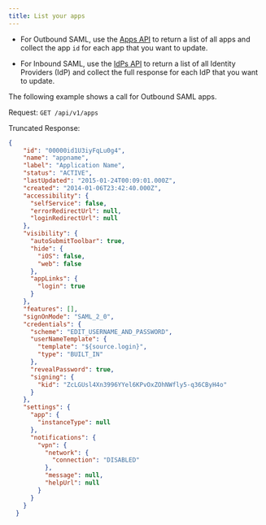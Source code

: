 ```yaml
---
title: List your apps
---
```


* For Outbound SAML, use the [Apps API](/docs/reference/api/apps/#list-applications) to return a list of all apps and collect the app `id` for each app that you want to update.

* For Inbound SAML, use the [IdPs API](/docs/reference/api/idps/#list-identity-providers-with-defaults) to return a list of all Identity Providers (IdP) and collect the full response for each IdP that you want to update.

The following example shows a call for Outbound SAML apps.

Request: `GET /api/v1/apps`

Truncated Response:

```json
{
    "id": "00000id1U3iyFqLu0g4",
    "name": "appname",
    "label": "Application Name",
    "status": "ACTIVE",
    "lastUpdated": "2015-01-24T00:09:01.000Z",
    "created": "2014-01-06T23:42:40.000Z",
    "accessibility": {
      "selfService": false,
      "errorRedirectUrl": null,
      "loginRedirectUrl": null
    },
    "visibility": {
      "autoSubmitToolbar": true,
      "hide": {
        "iOS": false,
        "web": false
      },
      "appLinks": {
        "login": true
      }
    },
    "features": [],
    "signOnMode": "SAML_2_0",
    "credentials": {
      "scheme": "EDIT_USERNAME_AND_PASSWORD",
      "userNameTemplate": {
        "template": "${source.login}",
        "type": "BUILT_IN"
      },
      "revealPassword": true,
      "signing": {
        "kid": "ZcLGUsl4Xn3996YYel6KPvOxZOhNWfly5-q36CByH4o"
      }
    },
    "settings": {
      "app": {
        "instanceType": null
      },
      "notifications": {
        "vpn": {
          "network": {
            "connection": "DISABLED"
          },
          "message": null,
          "helpUrl": null
        }
      }
    }
  }
```

<NextSectionLink/>
